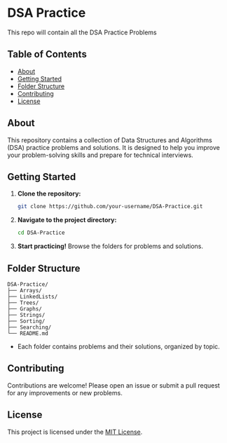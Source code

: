# DSA Practice
This repo will contain all the DSA Practice Problems

## Table of Contents

- [About](#about)
- [Getting Started](#getting-started)
- [Folder Structure](#folder-structure)
- [Contributing](#contributing)
- [License](#license)

## About

This repository contains a collection of Data Structures and Algorithms (DSA) practice problems and solutions. It is designed to help you improve your problem-solving skills and prepare for technical interviews.

## Getting Started

1. **Clone the repository:**
    ```bash
    git clone https://github.com/your-username/DSA-Practice.git
    ```
2. **Navigate to the project directory:**
    ```bash
    cd DSA-Practice
    ```
3. **Start practicing!** Browse the folders for problems and solutions.

## Folder Structure

```
DSA-Practice/
├── Arrays/
├── LinkedLists/
├── Trees/
├── Graphs/
├── Strings/
├── Sorting/
├── Searching/
└── README.md
```

- Each folder contains problems and their solutions, organized by topic.

## Contributing

Contributions are welcome! Please open an issue or submit a pull request for any improvements or new problems.

## License

This project is licensed under the [MIT License](LICENSE).